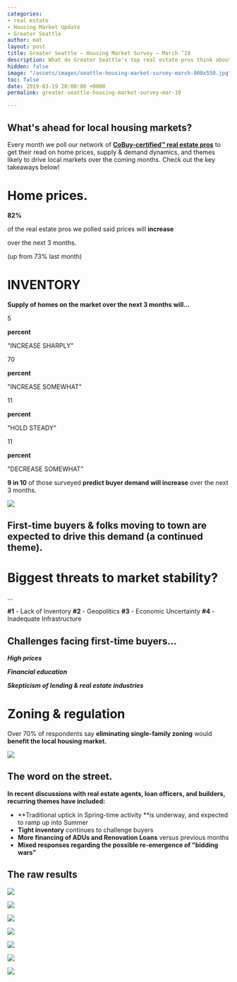 ```yaml
---
categories:
- real estate
- Housing Market Update
- Greater Seattle
author: mat
layout: post
title: Greater Seattle – Housing Market Survey – March ’19
description: What do Greater Seattle's top real estate pros think about the market?
hidden: false
image: "/assets/images/seattle-housing-market-survey-march-800x550.jpg"
toc: false
date: 2019-03-19 20:00:00 +0000
permalink: greater-seattle-housing-market-survey-mar-19

---
```

## What's ahead for local housing markets?

Every month we poll our network of [**CoBuy-certified™ real estate pros**](https://www.gocobuy.com/certified-pro) to get their read on home prices, supply & demand dynamics, and themes likely to drive local markets over the coming months. Check out the key takeaways below!

# **Home prices.**

**82%**

of the real estate pros we polled said prices will **increase**

over the next 3 months.

(up from 73% last month)

# **INVENTORY**

**Supply of homes on the market over the next 3 months will...**

5

**percent**

"INCREASE SHARPLY"

70

**percent**

"INCREASE SOMEWHAT"

11

**percent**

"HOLD STEADY"

11

**percent**

"DECREASE SOMEWHAT"

**9 in 10** of those surveyed **predict buyer demand will increase** over the next 3 months.

![](/assets/images/new-homebuyers.jpg)

## **First-time buyers** & **folks moving to town** are expected to drive this demand (a continued theme).

# **Biggest threats to market stability?**

...

**#1** - Lack of Inventory
**#2** - Geopolitics
**#3** - Economic Uncertainty
**#4** - Inadequate Infrastructure

## Challenges facing first-time buyers...

**_High prices_**

**_Financial education_**

**_Skepticism of lending & real estate industries_**

# **Zoning & regulation**

Over 70% of respondents say **eliminating single-family zoning** would **benefit the local housing market.**

![](/assets/images/seattle-single-family-zoning-1.jpg)

## The word on the street.

**In recent discussions with real estate agents, loan officers, and builders, recurring themes have included:**

* **Traditional uptick in Spring-time activity **is underway, and expected to ramp up into Summer
* **Tight inventory** continues to challenge buyers
* **More financing of ADUs and Renovation Loans** versus previous months
* **Mixed responses regarding the possible re-emergence of "bidding wars"**

## The raw results

![](/assets/images/home-prices-in-seattle-march-2019.png)

![](/assets/images/supply-in-seattle-march-2019.png)

![](/assets/images/demand-in-seattle-march-2019.png)

![](/assets/images/drivers-of-housing-demand-in-seattle-march-2019.png)

![](/assets/images/threats-to-housing-market-stability-seattle-march-2019.png)

![](/assets/images/first-time-homebuyer-challenges-seattle-march-2019.png)

![](/assets/images/single-family-home-zoning-seattle-march-2019.png)
